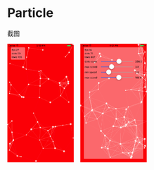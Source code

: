 # Particle
截图

<img src="Particle/Assets.xcassets/pic1.png"  width="30%" style="float: left; margin-right:3%">
<img src="Particle/Assets.xcassets/pic2.png"  width="30%" style="float: left;">

